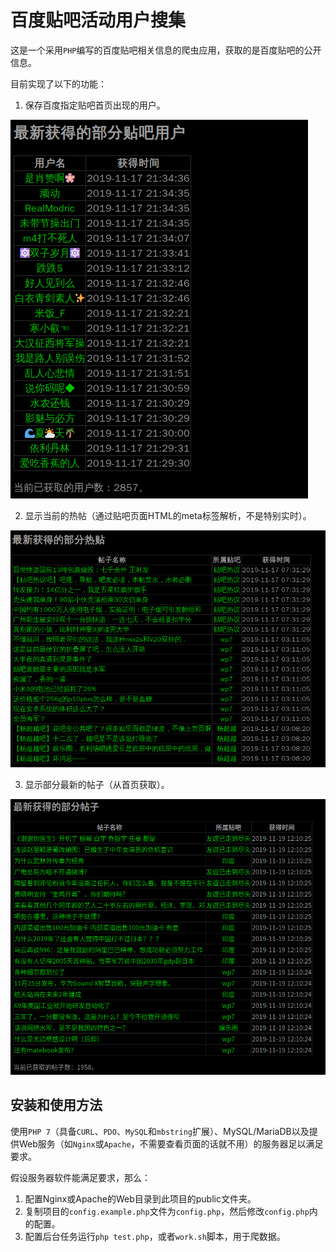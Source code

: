 # 百度贴吧活动用户搜集

这是一个采用`PHP`编写的百度贴吧相关信息的爬虫应用，获取的是百度贴吧的公开信息。

目前实现了以下的功能：

1. 保存百度指定贴吧首页出现的用户。

![用户显示](README-images/tieba1.png "图1：最新获得用户显示")

2. 显示当前的热帖（通过贴吧页面HTML的meta标签解析，不是特别实时）。

![热门帖子](README-images/tieba2.png "图2：最新热门帖子显示")

3. 显示部分最新的帖子（从首页获取）。

![最新帖子](README-images/tieba3.png "图3：最新帖子显示")

## 安装和使用方法

使用`PHP 7`（具备`CURL`、`PDO`、`MySQL`和`mbstring`扩展）、MySQL/MariaDB以及提供Web服务（如`Nginx`或`Apache`，不需要查看页面的话就不用）的服务器足以满足要求。

假设服务器软件能满足要求，那么：

1. 配置Nginx或Apache的Web目录到此项目的public文件夹。
2. 复制项目的`config.example.php`文件为`config.php`，然后修改`config.php`内的配置。
3. 配置后台任务运行`php test.php`，或者`work.sh`脚本，用于爬数据。